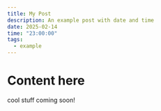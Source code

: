 ```yaml
---
title: My Post
description: An example post with date and time
date: 2025-02-14
time: "23:00:00"
tags:
  - example
---
```


# Content here

cool stuff coming soon!